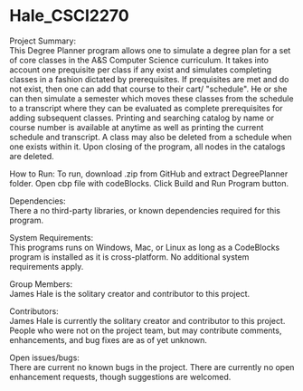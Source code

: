 # Hale_CSCI2270

Project Summary:  
This Degree Planner program allows one to simulate a degree plan for a set of core classes in the A&S Computer Science curriculum. It takes into account one prequisite per class if any exist and simulates completing classes in a fashion dictated by prerequisites. If prequisites are met and do  not exist, then one can add that course to their cart/ "schedule". He or she can then simulate a semester which moves these classes from the schedule to a transcript where they can be evaluated as complete prerequisites for adding subsequent classes. Printing and searching catalog by name or course number is available at anytime as well as printing the current schedule and transcript. A class may also be deleted from a schedule when one exists within it. Upon closing of the program, all nodes in the catalogs are deleted.

How to Run: 
To run, download .zip from GitHub and extract DegreePlanner folder. Open cbp file with codeBlocks. Click Build and Run Program button.

Dependencies:   
There a no third-party libraries, or known dependencies required for this program.

System Requirements:    
This programs runs on Windows, Mac, or Linux as long as a CodeBlocks program is installed as it is cross-platform. No additional system requirements apply.

Group Members:    
James Hale is the solitary creator and contributor to this project.

Contributors:   
James Hale is currently the solitary creator and contributor to this project. People who were not on the project team, but may contribute comments, enhancements, and bug fixes are as of yet unknown.

Open issues/bugs:   
There are current no known bugs in the project. There are currently no open enhancement requests, though suggestions are welcomed.
